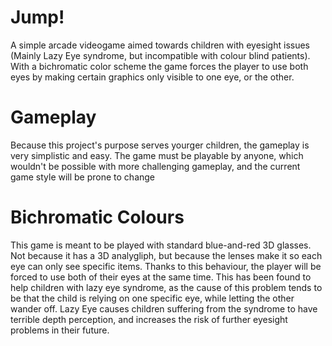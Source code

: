 # Jump!
A simple arcade videogame aimed towards children with eyesight issues (Mainly Lazy Eye syndrome, but incompatible with colour blind patients). With a bichromatic color scheme the game forces the player to use both eyes by making certain graphics only visible to one eye, or the other.
# Gameplay
Because this project's purpose serves yourger children, the gameplay is very simplistic and easy. The game must be playable by anyone, which wouldn't be possible with more challenging gameplay, and the current game style will be prone to change
# Bichromatic Colours
This game is meant to be played with standard blue-and-red 3D glasses. Not because it has a 3D analygliph, but because the lenses make it so each eye can only see specific items. Thanks to this behaviour, the player will be forced to use both of their eyes at the same time. This has been found to help children with lazy eye syndrome, as the cause of this problem tends to be that the child is relying on one specific eye, while letting the other wander off. Lazy Eye causes children suffering from the syndrome to have terrible depth perception, and increases the risk of further eyesight problems in their future.
